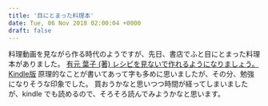 ```yaml
---
title: '目にとまった料理本'
date: Tue, 06 Nov 2018 02:00:04 +0000
draft: false
---
```


料理動画を見ながら作る時代のようですが、先日、書店でふと目にとまった料理本がありました。 [有元 葉子 (著) レシピを見ないで作れるようになりましょう。 Kindle版](https://amzn.to/2PbzzKn) 原理的なことが書いてあって字も多めに思いましたが、その分、勉強になりそうな印象でした。 買おうかなと思いつつ時間が経ってしまいましたが、kindle でも読めるので、そろそろ読んでみようかなと思います。